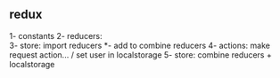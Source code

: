 ## redux

1- constants
2- reducers:  
3- store: import reducers \*- add to combine reducers
4- actions: make request action... / set user in localstorage
5- store: combine reducers + localstorage
